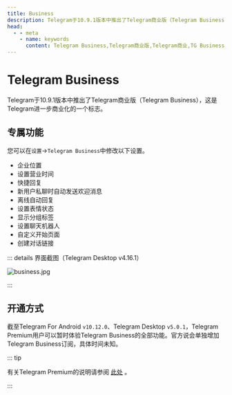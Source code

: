```yaml
---
title: Business
description: Telegram于10.9.1版本中推出了Telegram商业版（Telegram Business）。本文介绍了Telegram大商业版的专属功能，以及如何开通Telegram商业版。访问TGwiki - Telegram知识库，了解更多Telegram使用技巧。
head:
  - - meta
    - name: keywords
      content: Telegram Business,Telegram商业版,Telegram商业,TG Business,TG商业版,TG商业,电报Business,电报商业版,电报商业,TGwiki,Telegram知识库
---
```


# Telegram Business

Telegram于10.9.1版本中推出了Telegram商业版（Telegram Business），这是Telegram进一步商业化的一个标志。

## 专属功能

您可以在`设置`->`Telegram Business`中修改以下设置。

- 企业位置
- 设置营业时间
- 快捷回复
- 新用户私聊时自动发送欢迎消息
- 离线自动回复
- 设置表情状态
- 显示分组标签
- 设置聊天机器人
- 自定义开始页面
- 创建对话链接

::: details 界面截图（Telegram Desktop v4.16.1）

![business.jpg](https://s2.loli.net/2024/04/04/gOqFjhm2RIPUGBD.jpg)

:::

## 开通方式

截至Telegram For Android `v10.12.0`、Telegram Desktop `v5.0.1`，Telegram Premium用户可以暂时体验Telegram Business的全部功能。官方说会单独增加Telegram Business订阅，具体时间未知。

::: tip

有关Telegram Premium的说明请参阅 [此处](/tgwiki/premium) 。

:::


